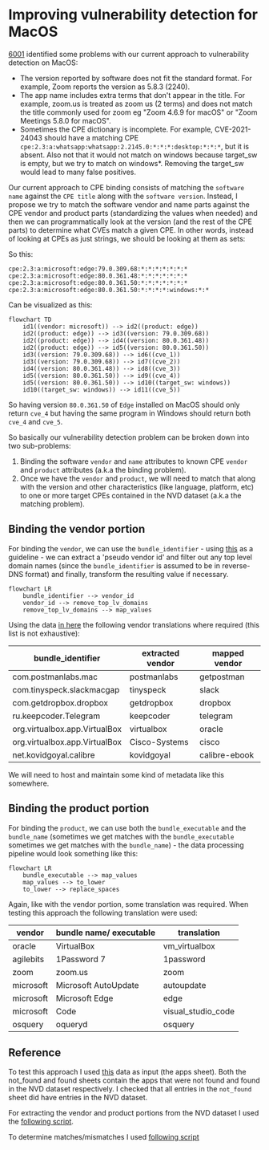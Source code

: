 # Improving vulnerability detection for MacOS

[6001](https://github.com/fleetdm/fleet/issues/6001) identified some problems with our
current approach to vulnerability detection on MacOS:

- The version reported by software does not fit the standard format. For example, Zoom reports the version as 5.8.3 (2240).
- The app name includes extra terms that don't appear in the title. For example, zoom.us is treated
  as zoom us (2 terms) and does not match the title commonly used for zoom eg "Zoom 4.6.9 for macOS"
  or "Zoom Meetings 5.8.0 for macOS".
- Sometimes the CPE dictionary is incomplete. For example, CVE-2021-24043 should have a matching CPE `cpe:2.3:a:whatsapp:whatsapp:2.2145.0:*:*:*:desktop:*:*:*`, but it is absent. Also not that it would not match on windows because target_sw is empty, but we try to match on windows*. Removing the target_sw would lead to many false positives.

Our current approach to CPE binding consists of matching the `software name` against the `CPE title` along with the `software version`. Instead, I propose we
try to match the software vendor and name parts against the CPE vendor and product parts (standardizing the values when
needed) and then we can programmatically look at the version (and the rest of the CPE parts) to
determine what CVEs match a given CPE. In other words, instead of looking at CPEs as just strings,
we should be looking at them as sets:

So this:

```
cpe:2.3:a:microsoft:edge:79.0.309.68:*:*:*:*:*:*:*
cpe:2.3:a:microsoft:edge:80.0.361.48:*:*:*:*:*:*:*
cpe:2.3:a:microsoft:edge:80.0.361.50:*:*:*:*:*:*:*
cpe:2.3:a:microsoft:edge:80.0.361.50:*:*:*:*:windows:*:*
```
Can be visualized as this:

```mermaid
flowchart TD 
    id1((vendor: microsoft)) --> id2((product: edge))
    id2((product: edge)) --> id3((version: 79.0.309.68))
    id2((product: edge)) --> id4((version: 80.0.361.48))
    id2((product: edge)) --> id5((version: 80.0.361.50))
    id3((version: 79.0.309.68)) --> id6((cve_1))
    id3((version: 79.0.309.68)) --> id7((cve_2))
    id4((version: 80.0.361.48)) --> id8((cve_3))
    id5((version: 80.0.361.50)) --> id9((cve_4))
    id5((version: 80.0.361.50)) --> id10((target_sw: windows))
    id10((target_sw: windows)) --> id11((cve_5))
```

So having version `80.0.361.50` of `Edge` installed on MacOS should only return `cve_4` but having
the same program in Windows should return both `cve_4` and `cve_5`.

So basically our vulnerability detection problem can be broken down into two sub-problems:
1. Binding the software `vendor` and `name` attributes to known CPE `vendor` and `product` attributes (a.k.a the
   binding problem).
2. Once we have the `vendor` and `product`, we will need to match that along with the version and other
   characteristics (like language, platform, etc) to one or more target CPEs contained in the NVD
   dataset (a.k.a the matching problem).

## Binding the vendor portion

For binding the `vendor`, we can use the `bundle_identifier` - using
[this](https://developer.apple.com/documentation/uikit/uidevice/1620059-identifierforvendor) as a
guideline - we can extract a 'pseudo vendor id' and filter out any top level domain names (since
the `bundle_identifier` is assumed to be in reverse-DNS format) and finally, transform the resulting
value if necessary.

```mermaid
flowchart LR 
    bundle_identifier --> vendor_id
    vendor_id --> remove_top_lv_domains
    remove_top_lv_domains --> map_values
```
Using the data [in
here](https://docs.google.com/spreadsheets/d/1D6Ub8_6YhLpVkmxLwTdGP8VWTH7rMS6-ZoBmJcrDDLE/edit?usp=sharing)
the following vendor translations where required (this list is not exhaustive):

| bundle_identifier | extracted vendor | mapped vendor |
|---|---|---|
| com.postmanlabs.mac | postmanlabs | getpostman |
| com.tinyspeck.slackmacgap | tinyspeck | slack |
| com.getdropbox.dropbox | getdropbox | dropbox |
| ru.keepcoder.Telegram | keepcoder | telegram |
| org.virtualbox.app.VirtualBox | virtualbox | oracle |
| org.virtualbox.app.VirtualBox | Cisco-Systems | cisco |
| net.kovidgoyal.calibre | kovidgoyal | calibre-ebook |

We will need to host and maintain some kind of metadata like this somewhere.

## Binding the product portion

For binding the `product`, we can use both the `bundle_executable` and the `bundle_name`
(sometimes we get matches with the `bundle_executable` sometimes we get matches with the
`bundle_name`) - the data processing pipeline would look something like this:

```mermaid
flowchart LR 
    bundle_executable --> map_values
    map_values --> to_lower
    to_lower --> replace_spaces
```
Again, like with the vendor portion, some translation was required. When testing this approach the
following translation were used:

| vendor | bundle name/ executable | translation |
|---|---|---|
| oracle | VirtualBox| vm_virtualbox|
| agilebits | 1Password 7| 1password|
| zoom | zoom.us | zoom |
| microsoft | Microsoft AutoUpdate | autoupdate |
| microsoft | Microsoft Edge | edge |
| microsoft | Code | visual_studio_code |
| osquery | oqueryd | osquery |

## Reference
To test this approach I used
[this](https://docs.google.com/spreadsheets/d/1D6Ub8_6YhLpVkmxLwTdGP8VWTH7rMS6-ZoBmJcrDDLE/edit?usp=sharing)
data as input (the apps sheet). Both the not_found and found sheets contain the apps that were not
found and found in the NVD dataset respectively. I checked that all entries in the `not_found` sheet
did have entries in the NVD dataset.

For extracting the vendor and product portions from the NVD dataset I used the [following
script](https://gist.github.com/juan-fdz-hawa/52a9a54646a1cdc26359104d4f1a57e3).

To determine matches/mismatches I used [following script](https://gist.github.com/juan-fdz-hawa/a3eb1cf33f149f7473a37469ecb9feda)